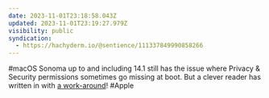 ```yaml
---
date: 2023-11-01T23:18:58.043Z
updated: 2023-11-01T23:19:27.979Z
visibility: public
syndication:
  - https://hachyderm.io/@sentience/111337849990858266
---
```


#macOS Sonoma up to and including 14.1 still has the issue where Privacy & Security permissions sometimes go missing at boot. But a clever reader has written in with [a work-around](https://kevinyank.com/posts/privacy-security-settings-reset/#a-clever-work-around)! #Apple
